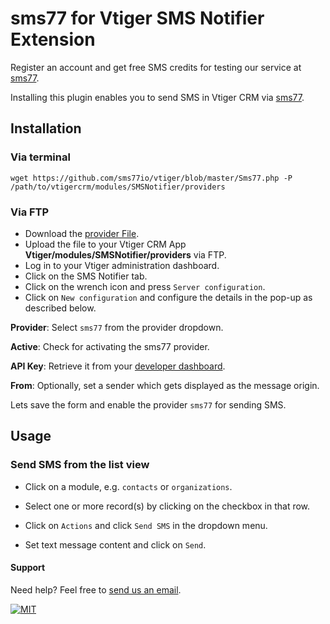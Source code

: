 # sms77 for Vtiger SMS Notifier Extension
Register an account and get free SMS credits for testing our service at [sms77](https://www.sms77.io).

Installing this plugin enables you to send SMS in Vtiger CRM via [sms77](https://www.sms77.io).

## Installation
### Via terminal
`wget https://github.com/sms77io/vtiger/blob/master/Sms77.php -P /path/to/vtigercrm/modules/SMSNotifier/providers`

### Via FTP

- Download the [provider File](https://github.com/sms77io/vtiger/blob/master/Sms77.php).
- Upload the file to your Vtiger CRM App **Vtiger/modules/SMSNotifier/providers** via FTP.
- Log in to your Vtiger administration dashboard.
- Click on the SMS Notifier tab.
- Click on the wrench icon and press `Server configuration`. 
- Click on `New configuration` and configure the details in the pop-up as described below.

**Provider**: Select `sms77` from the provider dropdown.

**Active**: Check for activating the sms77 provider.

**API Key**: Retrieve it from your [developer dashboard](https://app.sms77.io/developer).

**From**: Optionally, set a sender which gets displayed as the message origin.

Lets save the form and enable the provider `sms77` for sending SMS.

## Usage

### Send SMS from the list view

- Click on a module, e.g. `contacts` or `organizations`.

- Select one or more record(s) by clicking on the checkbox in that row.

- Click on `Actions` and click `Send SMS` in the dropdown menu.

- Set text message content and click on `Send`.


#### Support
Need help? Feel free to [send us an email](mailto:support@sms77.io).

[![MIT](https://img.shields.io/badge/License-MIT-teal.svg)](LICENSE)

